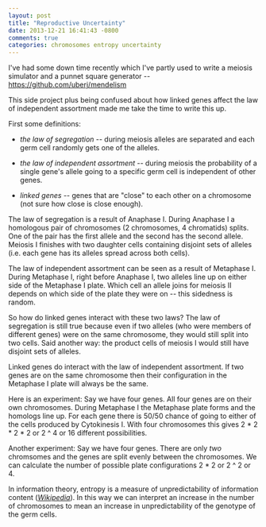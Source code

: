```yaml
---
layout: post
title: "Reproductive Uncertainty"
date: 2013-12-21 16:41:43 -0800
comments: true
categories: chromosomes entropy uncertainty
---
```


I've had some down time recently which I've partly used to write a meiosis simulator and a punnet
square generator -- https://github.com/uberj/mendelism

This side project plus being confused about how linked genes affect the law of independent
assortment made me take the time to write this up.

First some definitions:

-   *the law of segregation* -- during meiosis alleles are separated and each germ cell randomly gets
    one of the alleles.

-   *the law of independent assortment* -- during meiosis the probability of a single gene's allele
    going to a specific germ cell is independent of other genes.

-   *linked genes* -- genes that are "close" to each other on a chromosome (not sure how close is close
    enough).

The law of segregation is a result of Anaphase I. During Anaphase I a homologous pair of chromosomes (2 chromosomes, 4 chromatids) splits. One of the pair  has the first allele and the second has the second allele. Meiosis I finishes with two daughter cells containing disjoint sets of alleles (i.e. each gene   has its alleles spread across both cells).

The law of independent assortment can be seen as a result of Metaphase I.  During Metaphase I, right before Anaphase I, two alleles line up on either side of the Metaphase I plate. Which cell an allele joins for meiosis II depends on which side of the plate they were on -- this sidedness is random.

So how do linked genes interact with these two laws? The law of segregation is still true because even if two alleles (who were members of different genes) were on the same chromosome, they would still split into two cells. Said another way: the product cells of meiosis I would still have disjoint sets of alleles.

Linked genes do interact with the law of independent assortment. If two genes are on the same chromosome then their configuration in the Metaphase I plate will always be the same.

Here is an experiment: Say we have four genes. All four genes are on their own chromosomes. During Metaphase I the Metaphase plate forms and the homologs   line up. For each gene there is 50/50 chance of going to either of the cells produced by Cytokinesis I. With four chromosomes this gives 2 * 2 * 2 * 2 or 2 ^ 4 or 16 different possibilities.

Another experiment: Say we have four genes. There are only _two_ chromsomes and the genes are split evenly between the chromosomes. We can calculate the number of possible plate configurations 2 * 2 or 2 ^ 2 or 4.

In information theory, entropy is a measure of unpredictability of information content (<cite>[Wikipedia][0]</cite>).
In this way we can interpret an increase in the number of chromosomes to mean an increase in unpredictability of the genotype of the germ cells.

[0]:http://en.wikipedia.org/wiki/Entropy_%28information_theory%29

